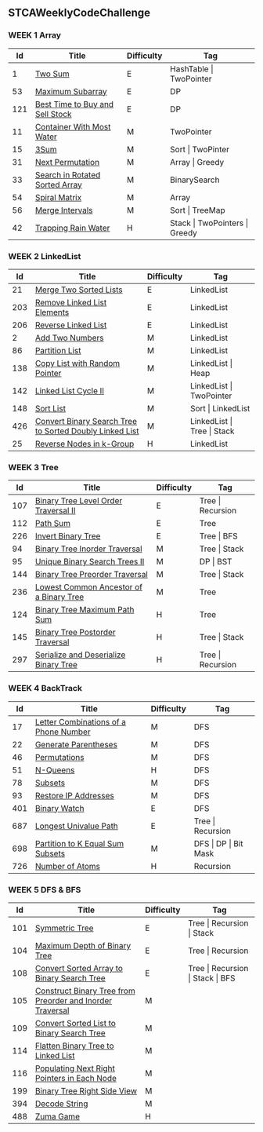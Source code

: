 ## STCAWeeklyCodeChallenge

### WEEK 1 Array

| **Id** | **Title**                                                    | **Difficulty** | **Tag**                        |
| ------ | ------------------------------------------------------------ | -------------- | ------------------------------ |
| 1      | [Two Sum](https://leetcode.com/problems/two-sum)             | E              | HashTable \| TwoPointer        |
| 53     | [Maximum Subarray](https://leetcode.com/problems/maximum-subarray) | E              | DP                             |
| 121    | [Best Time to Buy and Sell Stock](https://leetcode.com/problems/best-time-to-buy-and-sell-stock) | E              | DP                             |
| 11     | [Container With Most Water](https://leetcode.com/problems/container-with-most-water/) | M              | TwoPointer                     |
| 15     | [3Sum](https://leetcode.com/problems/3sum)                   | M              | Sort \| TwoPinter              |
| 31     | [Next Permutation](https://leetcode.com/problems/next-permutation) | M              | Array \| Greedy                |
| 33     | [Search in Rotated Sorted Array](https://leetcode.com/problems/search-in-rotated-sorted-array) | M              | BinarySearch                   |
| 54     | [Spiral Matrix](https://leetcode.com/problems/spiral-matrix/) | M              | Array                          |
| 56     | [Merge Intervals](https://leetcode.com/problems/merge-intervals) | M              | Sort \| TreeMap                |
| 42     | [Trapping Rain Water](https://leetcode.com/problems/trapping-rain-water) | H              | Stack \| TwoPointers \| Greedy |

### WEEK 2 LinkedList

| **Id** | **Title**                                                    | **Difficulty** | **Tag**                     |
| ------ | ------------------------------------------------------------ | -------------- | --------------------------- |
| 21     | [Merge Two Sorted Lists](https://leetcode.com/problems/merge-two-sorted-lists) | E              | LinkedList                  |
| 203    | [Remove Linked List Elements](https://leetcode.com/problems/remove-linked-list-elements) | E              | LinkedList                  |
| 206    | [Reverse Linked List](https://leetcode.com/problems/reverse-linked-list) | E              | LinkedList                  |
| 2      | [Add Two Numbers](https://leetcode.com/problems/add-two-numbers) | M              | LinkedList                  |
| 86     | [Partition List](https://leetcode.com/problems/partition-list) | M              | LinkedList                  |
| 138    | [Copy List with Random Pointer](https://leetcode.com/problems/copy-list-with-random-pointer) | M              | LinkedList \| Heap          |
| 142    | [Linked List Cycle II](https://leetcode.com/problems/linked-list-cycle-ii) | M              | LinkedList \| TwoPointer    |
| 148    | [Sort List](https://leetcode.com/problems/sort-list)         | M              | Sort \| LinkedList          |
| 426    | [Convert Binary Search Tree to Sorted Doubly Linked List](https://leetcode.com/problems/convert-binary-search-tree-to-sorted-doubly-linked-list) | M              | LinkedList \| Tree \| Stack |
| 25     | [Reverse Nodes in k-Group](https://leetcode.com/problems/reverse-nodes-in-k-group) | H              | LinkedList                  |

### WEEK 3 Tree

| **Id** | **Title**                                                    | **Difficulty** | **Tag**           |
| ------ | ------------------------------------------------------------ | -------------- | ----------------- |
| 107    | [Binary Tree Level Order Traversal II](https://leetcode.com/problems/binary-tree-level-order-traversal-ii) | E              | Tree \| Recursion |
| 112    | [Path Sum](https://leetcode.com/problems/path-sum)           | E              | Tree              |
| 226    | [Invert Binary Tree](https://leetcode.com/problems/invert-binary-tree) | E              | Tree \| BFS       |
| 94     | [Binary Tree Inorder Traversal](https://leetcode.com/problems/binary-tree-inorder-traversal) | M              | Tree \| Stack     |
| 95     | [Unique Binary Search Trees II](https://leetcode.com/problems/unique-binary-search-trees-ii) | M              | DP \| BST         |
| 144    | [Binary Tree Preorder Traversal](https://leetcode.com/problems/binary-tree-preorder-traversal) | M              | Tree \| Stack     |
| 236    | [Lowest Common Ancestor of a Binary Tree](https://leetcode.com/problems/lowest-common-ancestor-of-a-binary-tree) | M              | Tree              |
| 124    | [Binary Tree Maximum Path Sum](https://leetcode.com/problems/binary-tree-maximum-path-sum) | H              | Tree              |
| 145    | [Binary Tree Postorder Traversal](https://leetcode.com/problems/binary-tree-postorder-traversal) | H              | Tree \| Stack     |
| 297    | [Serialize and Deserialize Binary Tree](https://leetcode.com/problems/serialize-and-deserialize-binary-tree) | H              | Tree \| Recursion |

### WEEK 4 BackTrack

| **Id** | **Title**                                                    | **Difficulty** | **Tag**               |
| ------ | ------------------------------------------------------------ | -------------- | --------------------- |
| 17     | [Letter Combinations of a Phone Number](https://leetcode.com/problems/letter-combinations-of-a-phone-number) | M              | DFS                   |
| 22     | [Generate Parentheses](https://leetcode.com/problems/generate-parentheses) | M              | DFS                   |
| 46     | [Permutations](https://leetcode.com/problems/permutations)   | M              | DFS                   |
| 51     | [N-Queens](https://leetcode.com/problems/n-queens)           | H              | DFS                   |
| 78     | [Subsets](https://leetcode.com/problems/subsets)             | M              | DFS                   |
| 93     | [Restore IP Addresses](https://leetcode.com/problems/restore-ip-addresses) | M              | DFS                   |
| 401    | [Binary Watch](https://leetcode.com/problems/binary-watch/)  | E              | DFS                   |
| 687    | [Longest Univalue Path](https://leetcode.com/problems/longest-univalue-path/) | E              | Tree \| Recursion     |
| 698    | [Partition to K Equal Sum Subsets](https://leetcode.com/problems/partition-to-k-equal-sum-subsets/) | M              | DFS \| DP \| Bit Mask |
| 726    | [Number of Atoms](https://leetcode.com/problems/number-of-atoms) | H              | Recursion             |

### WEEK 5 DFS & BFS

| **Id** | **Title**                                                    | **Difficulty** | **Tag**                           |
| ------ | ------------------------------------------------------------ | -------------- | --------------------------------- |
| 101    | [Symmetric Tree](https://leetcode.com/problems/symmetric-tree) | E              | Tree \| Recursion \| Stack        |
| 104    | [Maximum Depth of Binary Tree](https://leetcode.com/problems/maximum-depth-of-binary-tree) | E              | Tree \| Recursion                 |
| 108    | [Convert Sorted Array to Binary Search Tree](https://leetcode.com/problems/convert-sorted-array-to-binary-search-tree/) | E              | Tree \| Recursion \| Stack \| BFS |
| 105    | [Construct Binary Tree from Preorder and Inorder Traversal](https://leetcode.com/problems/construct-binary-tree-from-preorder-and-inorder-traversal) | M              |                                   |
| 109    | [Convert Sorted List to Binary Search Tree](https://leetcode.com/problems/convert-sorted-list-to-binary-search-tree) | M              |                                   |
| 114    | [Flatten Binary Tree to Linked List](https://leetcode.com/problems/flatten-binary-tree-to-linked-list) | M              |                                   |
| 116    | [Populating Next Right Pointers in Each Node](https://leetcode.com/problems/populating-next-right-pointers-in-each-node) | M              |                                   |
| 199    | [Binary Tree Right Side View](https://leetcode.com/problems/binary-tree-right-side-view) | M              |                                   |
| 394    | [Decode String](https://leetcode.com/problems/decode-string) | M              |                                   |
| 488    | [Zuma Game](https://leetcode.com/problems/zuma-game)         | H              |                                   |